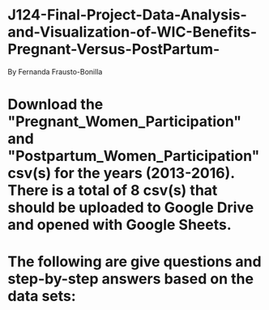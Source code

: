 # J124-Final-Project-Data-Analysis-and-Visualization-of-WIC-Benefits-Pregnant-Versus-PostPartum-
By Fernanda Frausto-Bonilla
# Download the "Pregnant_Women_Participation" and "Postpartum_Women_Participation" csv(s) for the years (2013-2016). There is a total of 8 csv(s) that should be uploaded to Google Drive and opened with Google Sheets. 
# The following are give questions and step-by-step answers based on the data sets:
